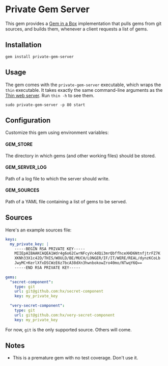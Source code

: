 # Private Gem Server

This gem provides a [Gem in a Box](https://github.com/geminabox/geminabox) implementation that pulls gems from git sources, and builds them, whenever a client requests a list of gems.

## Installation

    gem install private-gem-server
    
## Usage

The gem comes with the `private-gem-server` executable, which wraps the `thin` executable. It takes exactly the same command-line arguments as the [Thin web server](http://code.macournoyer.com/thin/). Run `thin -h` to see them.

    sudo private-gem-server -p 80 start
    
## Configuration

Customize this gem using environment variables:

#### GEM_STORE

The directory in which gems (and other working files) should be stored.

#### GEM_SERVER_LOG

Path of a log file to which the server should write.

#### GEM_SOURCES

Path of a YAML file containing a list of gems to be served.

## Sources

Here's an example sources file:

```yaml
keys:
  my_private_key: |
    -----BEGIN RSA PRIVATE KEY-----
    MIIEpAIBAAKCAQEA1Wdr4g6o62CwrNFcyVc4dQi3mrQbffhceXHD6NtnfjtrFZ7K
    XKNh33X1c42D/THIS/WOULD/BE/MUCH/LONGER/IF/IT/WERE/REAL/dynzKCoLb
    JwyMC+KerlXfxDSCWzE6z7bcA38dXn3hwnbokowZro40mo/NTwqY6Q==
    -----END RSA PRIVATE KEY-----
    
gems:
  "secret-component":
    type: git
    url: git@github.com:hx/secret-component
    key: my_private_key
  
  "very-secret-component":
    type: git
    url: git@github.com:hx/very-secret-component
    key: my_private_key
```

For now, `git` is the only supported source. Others will come.

## Notes

- This is a premature gem with no test coverage. Don't use it.
